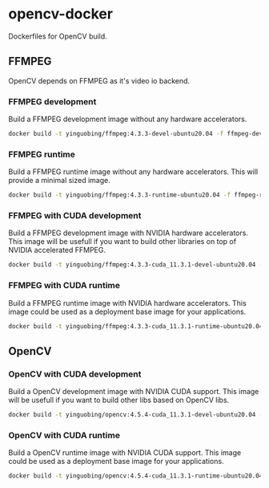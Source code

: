 # opencv-docker
Dockerfiles for OpenCV build.

## FFMPEG
OpenCV depends on FFMPEG as it's video io backend.

### FFMPEG development
Build a FFMPEG development image without any hardware accelerators.

```bash
docker build -t yinguobing/ffmpeg:4.3.3-devel-ubuntu20.04 -f ffmpeg-devel .
```

### FFMPEG runtime
Build a FFMPEG runtime image without any hardware accelerators. This will 
provide a minimal sized image.

```bash
docker build -t yinguobing/ffmpeg:4.3.3-runtime-ubuntu20.04 -f ffmpeg-runtime .
```

### FFMPEG with CUDA development
Build a FFMPEG development image with NVIDIA hardware accelerators. This image 
will be usefull if you want to build other libraries on top of NVIDIA accelerated 
FFMPEG.

```bash
docker build -t yinguobing/ffmpeg:4.3.3-cuda_11.3.1-devel-ubuntu20.04 -f ffmpeg-cuda-devel .
```

### FFMPEG with CUDA runtime
Build a FFMPEG runtime image with NVIDIA hardware accelerators. This image could 
be used as a deployment base image for your applications.

```bash
docker build -t yinguobing/ffmpeg:4.3.3-cuda_11.3.1-runtime-ubuntu20.04 -f ffmpeg-cuda-runtime .
```

## OpenCV

### OpenCV with CUDA development
Build a OpenCV development image with NVIDIA CUDA support. This image will be 
usefull if you want to build other libs based on OpenCV libs.

```bash
docker build -t yinguobing/opencv:4.5.4-cuda_11.3.1-devel-ubuntu20.04 -f opencv-cuda-devel .
```

### OpenCV with CUDA runtime
Build a OpenCV runtime image with NVIDIA CUDA support. This image could be used 
as a deployment base image for your applications.

```bash
docker build -t yinguobing/opencv:4.5.4-cuda_11.3.1-runtime-ubuntu20.04 -f opencv-cuda-runtime .
```

